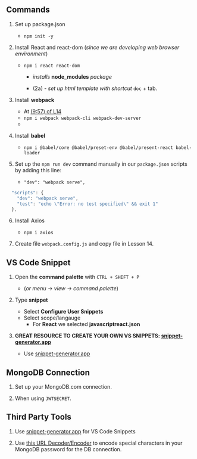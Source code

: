 ## Commands

1. Set up package.json

   - `npm init -y`

2. Install React and react-dom (_since we are developing web browser environment_)

   - `npm i react react-dom`

     - _installs_ **node_modules** _package_

     - (2a) - _set up html template with shortcut_ `doc` + tab.

3. Install **webpack**

   - At [(9:57) of L14](https://www.udemy.com/course/react-for-the-rest-of-us/learn/lecture/18034817#overview)
   - `npm i webpack webpack-cli webpack-dev-server`
   -

4. Install **babel**

   - `npm i @babel/core @babel/preset-env @babel/present-react babel-loader`

5. Set up the `npm run dev` command manually in our `package.json` scripts by adding this line:

   - `"dev": "webpack serve",`

```js
  "scripts": {
    "dev": "webpack serve",
    "test": "echo \"Error: no test specified\" && exit 1"
  },

```

6. Install Axios

   - `npm i axios`

7. Create file `webpack.config.js` and copy file in Lesson 14.

## VS Code Snippet

1. Open the **command palette** with `CTRL + SHIFT + P`

   - (_or menu -> view -> command palette_)

2. Type **snippet**

   - Select **Configure User Snippets**
   - Select scope/langauge
     - For **React** we selected **javascriptreact.json**

3. **GREAT RESOURCE TO CREATE YOUR OWN VS SNIPPETS: [snippet-generator.app](https://snippet-generator.app/)**
   - Use [snippet-generator.app](https://snippet-generator.app/)

## MongoDB Connection

1. Set up your MongoDB.com connection.

2. When using `JWTSECRET`.

## Third Party Tools

1. Use [snippet-generator.app](https://snippet-generator.app/) for VS Code Snippets

2. Use [this URL Decoder/Encoder](https://meyerweb.com/eric/tools/dencoder/) to encode special characters in your MongoDB password for the DB connection.
